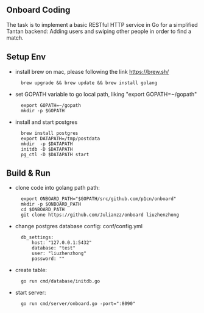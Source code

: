 ## Onboard Coding 

The task is to implement a basic RESTful HTTP service in Go for a simplified Tantan backend:
Adding users and swiping other people in order to find a match.

## Setup Env

* install brew on mac, please following the link https://brew.sh/
        
        brew upgrade && brew update && brew install golang 


* set GOPATH variable to go local path, liking "export GOPATH=~/gopath"

        export GOPATH=~/gopath
        mkdir -p $GOPATH

* install and start postgres
    
        brew install postgres
        export DATAPATH=/tmp/postdata
        mkdir  -p $DATAPATH
        initdb -D $DATAPATH
        pg_ctl -D $DATAPATH start



## Build & Run

* clone code into golang path path: 

        export ONBOARD_PATH="$GOPATH/src/github.com/p1cn/onboard"
        mkdir -p $ONBOARD_PATH
        cd $ONBOARD_PATH
        git clone https://github.com/Julianzz/onboard liuzhenzhong
        

* change  postgres database config: conf/config.yml

        db_settings:
            host: "127.0.0.1:5432"
            database: "test"
            user: "liuzhenzhong"
            password: ""

* create table: 
    
        go run cmd/database/initdb.go

* start server:

        go run cmd/server/onboard.go -port=":8090" 


